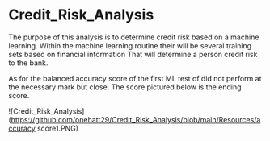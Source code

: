 # Credit_Risk_Analysis

The purpose of this analysis is to determine credit risk based on a machine learning.
Within the machine learning routine their will be several training sets based on financial information 
That will determine a person credit risk to the bank. 
                                                                           



As for the balanced accuracy score of the first ML test of did not perform at the necessary mark but close.
The score pictured below is the ending score.



![Credit_Risk_Analysis](https://github.com/onehatt29/Credit_Risk_Analysis/blob/main/Resources/accuracy score1.PNG)
   


